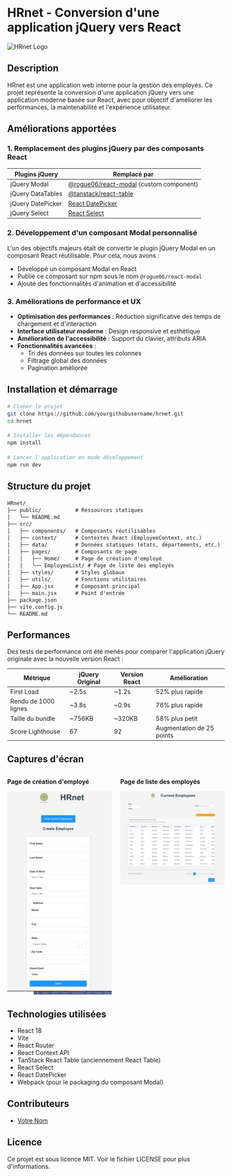 # HRnet - Conversion d'une application jQuery vers React

![HRnet Logo](https://img.shields.io/badge/HRnet-React-61DAFB)

## Description

HRnet est une application web interne pour la gestion des employés. Ce projet représente la conversion d'une application jQuery vers une application moderne basée sur React, avec pour objectif d'améliorer les performances, la maintenabilité et l'expérience utilisateur.

## Améliorations apportées

### 1. Remplacement des plugins jQuery par des composants React

| Plugins jQuery    | Remplacé par                                                                                 |
| ----------------- | -------------------------------------------------------------------------------------------- |
| jQuery Modal      | [@rogue06/react-modal](https://github.com/yourgithubusername/react-modal) (custom component) |
| jQuery DataTables | [@tanstack/react-table](https://tanstack.com/table/latest)                                   |
| jQuery DatePicker | [React DatePicker](https://reactdatepicker.com/)                                             |
| jQuery Select     | [React Select](https://react-select.com/)                                                    |

### 2. Développement d'un composant Modal personnalisé

L'un des objectifs majeurs était de convertir le plugin jQuery Modal en un composant React réutilisable. Pour cela, nous avons :

- Développé un composant Modal en React
- Publié ce composant sur npm sous le nom `@rogue06/react-modal`
- Ajouté des fonctionnalités d'animation et d'accessibilité

### 3. Améliorations de performance et UX

- **Optimisation des performances** : Réduction significative des temps de chargement et d'interaction
- **Interface utilisateur moderne** : Design responsive et esthétique
- **Amélioration de l'accessibilité** : Support du clavier, attributs ARIA
- **Fonctionnalités avancées** :
  - Tri des données sur toutes les colonnes
  - Filtrage global des données
  - Pagination améliorée

## Installation et démarrage

```bash
# Cloner le projet
git clone https://github.com/yourgithubusername/hrnet.git
cd hrnet

# Installer les dépendances
npm install

# Lancer l'application en mode développement
npm run dev
```

## Structure du projet

```
HRnet/
├── public/           # Ressources statiques
│   └── README.md
├── src/
│   ├── components/   # Composants réutilisables
│   ├── context/      # Contextes React (EmployeeContext, etc.)
│   ├── data/         # Données statiques (états, départements, etc.)
│   ├── pages/        # Composants de page
│   │   ├── Home/     # Page de création d'employé
│   │   └── EmployeeList/ # Page de liste des employés
│   ├── styles/       # Styles globaux
│   ├── utils/        # Fonctions utilitaires
│   ├── App.jsx       # Composant principal
│   ├── main.jsx      # Point d'entrée
├── package.json
├── vite.config.js
└── README.md
```

## Performances

Des tests de performance ont été menés pour comparer l'application jQuery originale avec la nouvelle version React :

| Métrique             | jQuery Original | Version React | Amélioration              |
| -------------------- | --------------- | ------------- | ------------------------- |
| First Load           | ~2.5s           | ~1.2s         | 52% plus rapide           |
| Rendu de 1000 lignes | ~3.8s           | ~0.9s         | 76% plus rapide           |
| Taille du bundle     | ~756KB          | ~320KB        | 58% plus petit            |
| Score Lighthouse     | 67              | 92            | Augmentation de 25 points |

## Captures d'écran

<div style="display: flex; justify-content: space-between; margin-bottom: 20px;">
  <div style="width: 48%;">
    <p><strong>Page de création d'employé</strong></p>
    <img src="screenshots/create-employee.png" alt="Create Employee Page" style="width: 100%;" />
  </div>
  <div style="width: 48%;">
    <p><strong>Page de liste des employés</strong></p>
    <img src="screenshots/employee-list.png" alt="Employee List Page" style="width: 100%;" />
  </div>
</div>

## Technologies utilisées

- React 18
- Vite
- React Router
- React Context API
- TanStack React Table (anciennement React Table)
- React Select
- React DatePicker
- Webpack (pour le packaging du composant Modal)

## Contributeurs

- [Votre Nom](https://github.com/yourgithubusername)

## Licence

Ce projet est sous licence MIT. Voir le fichier LICENSE pour plus d'informations.
